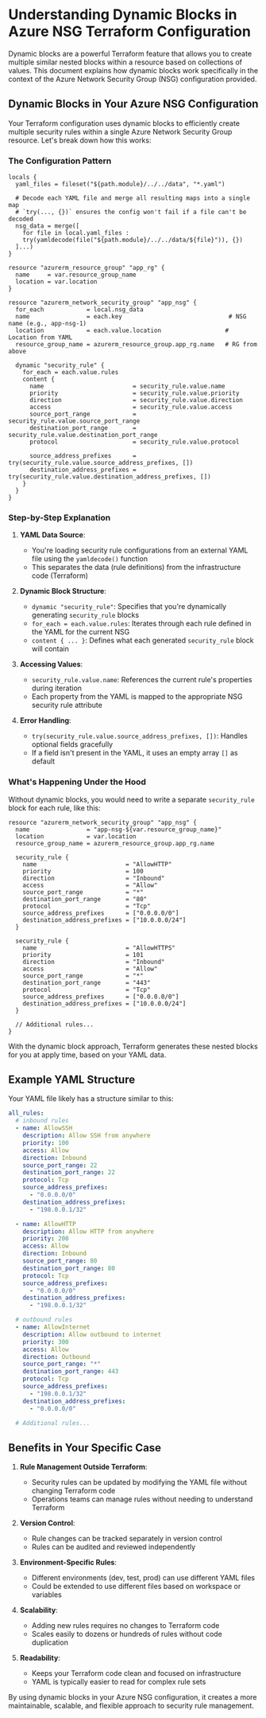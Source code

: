 
# Understanding Dynamic Blocks in Azure NSG Terraform Configuration

Dynamic blocks are a powerful Terraform feature that allows you to create multiple similar nested blocks within a resource based on collections of values. This document explains how dynamic blocks work specifically in the context of the Azure Network Security Group (NSG) configuration provided.

## Dynamic Blocks in Your Azure NSG Configuration

Your Terraform configuration uses dynamic blocks to efficiently create multiple security rules within a single Azure Network Security Group resource. Let's break down how this works:

### The Configuration Pattern

```hcl
locals {
  yaml_files = fileset("${path.module}/../../data", "*.yaml")

  # Decode each YAML file and merge all resulting maps into a single map
  # `try(..., {})` ensures the config won't fail if a file can't be decoded
  nsg_data = merge([
    for file in local.yaml_files : 
    try(yamldecode(file("${path.module}/../../data/${file}")), {})
  ]...)
}

resource "azurerm_resource_group" "app_rg" {
  name     = var.resource_group_name
  location = var.location
}

resource "azurerm_network_security_group" "app_nsg" {
  for_each            = local.nsg_data
  name                = each.key                              # NSG name (e.g., app-nsg-1)
  location            = each.value.location                  # Location from YAML
  resource_group_name = azurerm_resource_group.app_rg.name   # RG from above

  dynamic "security_rule" {
    for_each = each.value.rules
    content {
      name                         = security_rule.value.name
      priority                     = security_rule.value.priority
      direction                    = security_rule.value.direction
      access                       = security_rule.value.access
      source_port_range            = security_rule.value.source_port_range
      destination_port_range       = security_rule.value.destination_port_range
      protocol                     = security_rule.value.protocol

      source_address_prefixes      = try(security_rule.value.source_address_prefixes, [])
      destination_address_prefixes = try(security_rule.value.destination_address_prefixes, [])
    }
  }
}
```

### Step-by-Step Explanation

1. **YAML Data Source**:
   - You're loading security rule configurations from an external YAML file using the `yamldecode()` function
   - This separates the data (rule definitions) from the infrastructure code (Terraform)

2. **Dynamic Block Structure**:
   - `dynamic "security_rule"`: Specifies that you're dynamically generating `security_rule` blocks
   - `for_each = each.value.rules`: Iterates through each rule defined in the YAML for the current NSG
   - `content { ... }`: Defines what each generated `security_rule` block will contain

3. **Accessing Values**:
   - `security_rule.value.name`: References the current rule's properties during iteration
   - Each property from the YAML is mapped to the appropriate NSG security rule attribute

4. **Error Handling**:
   - `try(security_rule.value.source_address_prefixes, [])`: Handles optional fields gracefully
   - If a field isn't present in the YAML, it uses an empty array `[]` as default

### What's Happening Under the Hood

Without dynamic blocks, you would need to write a separate `security_rule` block for each rule, like this:

```hcl
resource "azurerm_network_security_group" "app_nsg" {
  name                = "app-nsg-${var.resource_group_name}"
  location            = var.location
  resource_group_name = azurerm_resource_group.app_rg.name

  security_rule {
    name                         = "AllowHTTP"
    priority                     = 100
    direction                    = "Inbound"
    access                       = "Allow"
    source_port_range            = "*"
    destination_port_range       = "80"
    protocol                     = "Tcp"
    source_address_prefixes      = ["0.0.0.0/0"]
    destination_address_prefixes = ["10.0.0.0/24"]
  }

  security_rule {
    name                         = "AllowHTTPS"
    priority                     = 101
    direction                    = "Inbound"
    access                       = "Allow"
    source_port_range            = "*"
    destination_port_range       = "443"
    protocol                     = "Tcp"
    source_address_prefixes      = ["0.0.0.0/0"]
    destination_address_prefixes = ["10.0.0.0/24"]
  }

  // Additional rules...
}
```

With the dynamic block approach, Terraform generates these nested blocks for you at apply time, based on your YAML data.

## Example YAML Structure

Your YAML file likely has a structure similar to this:

```yaml
all_rules:
  # inbound rules
  - name: AllowSSH
    description: Allow SSH from anywhere
    priority: 100
    access: Allow
    direction: Inbound
    source_port_range: 22
    destination_port_range: 22
    protocol: Tcp
    source_address_prefixes:
      - "0.0.0.0/0"
    destination_address_prefixes:
      - "198.0.0.1/32"

  - name: AllowHTTP
    description: Allow HTTP from anywhere
    priority: 200
    access: Allow
    direction: Inbound
    source_port_range: 80
    destination_port_range: 80
    protocol: Tcp
    source_address_prefixes:
      - "0.0.0.0/0"
    destination_address_prefixes:
      - "198.0.0.1/32"

  # outbound rules
  - name: AllowInternet
    description: Allow outbound to internet
    priority: 300
    access: Allow
    direction: Outbound
    source_port_range: "*"
    destination_port_range: 443
    protocol: Tcp
    source_address_prefixes:
      - "198.0.0.1/32"
    destination_address_prefixes:
      - "0.0.0.0/0"

  # Additional rules...
```

## Benefits in Your Specific Case

1. **Rule Management Outside Terraform**:
   - Security rules can be updated by modifying the YAML file without changing Terraform code
   - Operations teams can manage rules without needing to understand Terraform

2. **Version Control**:
   - Rule changes can be tracked separately in version control
   - Rules can be audited and reviewed independently

3. **Environment-Specific Rules**:
   - Different environments (dev, test, prod) can use different YAML files
   - Could be extended to use different files based on workspace or variables

4. **Scalability**:
   - Adding new rules requires no changes to Terraform code
   - Scales easily to dozens or hundreds of rules without code duplication

5. **Readability**:
   - Keeps your Terraform code clean and focused on infrastructure
   - YAML is typically easier to read for complex rule sets

By using dynamic blocks in your Azure NSG configuration, it creates a more maintainable, scalable, and flexible approach to security rule management.
